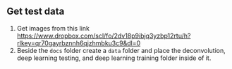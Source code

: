 
## Get test data 

1.  Get images from this link https://www.dropbox.com/scl/fo/2dv18p9ibjq3yzbp12rtu/h?rlkey=qr70gayrbznnh6qjzhmbku3c9&dl=0
2.  Beside the ```docs``` folder create a ```data``` folder and place the deconvolution, deep learning testing, and deep learning training folder inside of it.